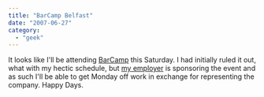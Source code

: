 ```yaml
---
title: "BarCamp Belfast"
date: "2007-06-27"
category:
  - "geek"
---
```


It looks like I'll be attending [BarCamp](http://www.barcamp.org/BarCampBelfast) this Saturday. I had initially ruled it out, what with my hectic schedule, but [my employer](http://mac-sys.co.uk/) is sponsoring the event and as such I'll be able to get Monday off work in exchange for representing the company. Happy Days.
